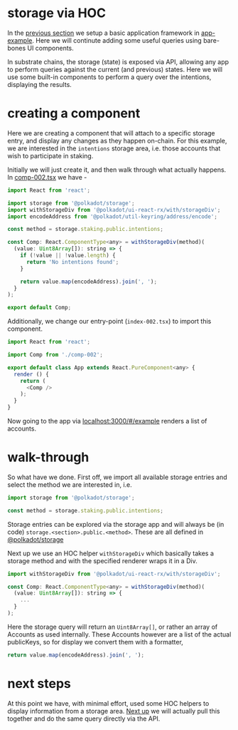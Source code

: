 # storage via HOC

In the [previous section](tut-001.md) we setup a basic application framework in [app-example](../packages/app-example). Here we will continute adding some useful queries using bare-bones UI components.

In substrate chains, the storage (state) is exposed via API, allowing any app to perform queries against the current (and previous) states. Here we will use some built-in components to perform a query over the intentions, displaying the results.

# creating a component

Here we are creating a component that will attach to a specific storage entry, and display any changes as they happen on-chain. For this example, we are interested in the `intentions` storage area, i.e. those accounts that wish to participate in staking.

Initially we will just create it, and then walk through what actually happens. In [comp-002.tsx](../packages/app-example/src/comp-002.tsx) we have -

```js
import React from 'react';

import storage from '@polkadot/storage';
import withStorageDiv from '@polkadot/ui-react-rx/with/storageDiv';
import encodeAddress from '@polkadot/util-keyring/address/encode';

const method = storage.staking.public.intentions;

const Comp: React.ComponentType<any> = withStorageDiv(method)(
  (value: Uint8Array[]): string => {
    if (!value || !value.length) {
      return 'No intentions found';
    }

    return value.map(encodeAddress).join(', ');
  }
);

export default Comp;
```

Additionally, we change our entry-point (`index-002.tsx`) to import this component.

```js
import React from 'react';

import Comp from './comp-002';

export default class App extends React.PureComponent<any> {
  render () {
    return (
      <Comp />
    );
  }
}
```

Now going to the app via [localhost:3000/#/example](http://localhost:3000/#/example) renders a list of accounts.

# walk-through

So what have we done. First off, we import all available storage entries and select the method we are interested in, i.e.

```js
import storage from '@polkadot/storage';

const method = storage.staking.public.intentions;
```

Storage entries can be explored via the storage app and will always be (in code) `storage.<section>.public.<method>`. These are all defined in [@polkadot/storage](https://github.com/polkadot-js/common/tree/master/packages/type-storage/src)

Next up we use an HOC helper `withStorageDiv` which basically takes a storage method and with the specified renderer wraps it in a Div.

```js
import withStorageDiv from '@polkadot/ui-react-rx/with/storageDiv';

const Comp: React.ComponentType<any> = withStorageDiv(method)(
  (value: Uint8Array[]): string => {
    ...
  }
);
```

Here the storage query will return an `Uint8Array[]`, or rather an array of Accounts as used internally. These Accounts however are a list of the actual publicKeys, so for display we convert them with a formatter,

```js
return value.map(encodeAddress).join(', ');
```

# next steps

At this point we have, with minimal effort, used some HOC helpers to display information from a storage area. [Next up](tut-003.md) we will actually pull this together and do the same query directly via the API.
